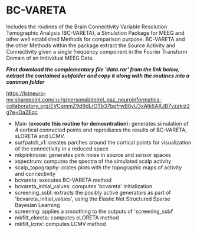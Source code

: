 # BC-VARETA
Includes the routines of the Brain Connectivity Variable Resolution Tomographic Analysis (BC-VARETA), a Simulation Package for MEEG  and other well established Methods for comparison purpose. BC-VARETA and the other Methods within the package extract the Source Activity and Connectivity given a single frequency component in the Fourier Transform Domain of an Individual MEEG Data.

***First download the complementary file 'data.rar' from the link below, extract the contained subfolder and copy it along with the routines into a common folder***

https://lstneuro-my.sharepoint.com/:u:/g/personal/deirel_paz_neuroinformatics-collaboratory_org/EVCqmmZ9d9dLrOTb37bpfrwB8yU3xAIk6AXJB7vzzkiz2g?e=Oa2Eqc

- Main (**execute this routine for demosntration**): generates simulation of 4 cortical connected points and reproduces the results of 
  BC-VARETA, sLORETA and LCMV.
- surfpatch_v1: creates parches around the cortical points for visualization of the connectivity in a reduced space  
- mkpinknoise: generates pink noise in source and sensor spaces
- xspectrum: computes the spectra of the simulated scalp activity 
- scalp_topography: crates plots with the topographic maps of activity and connectivity
- bcvareta: executes BC-VARETA method
- bcvareta_initial_values: computes 'bcvareta' initialization
- screening_ssbl: extracts the posibly active generators as part of 'bcvareta_initial_values', using the Elastic Net Structured Sparse
  Bayesian Learning
- screening: applies a smoothing to the outputs of 'screening_ssbl'
- mkfilt_eloreta: computes eLORETA method
- mkfilt_lcmv: computes LCMV method
